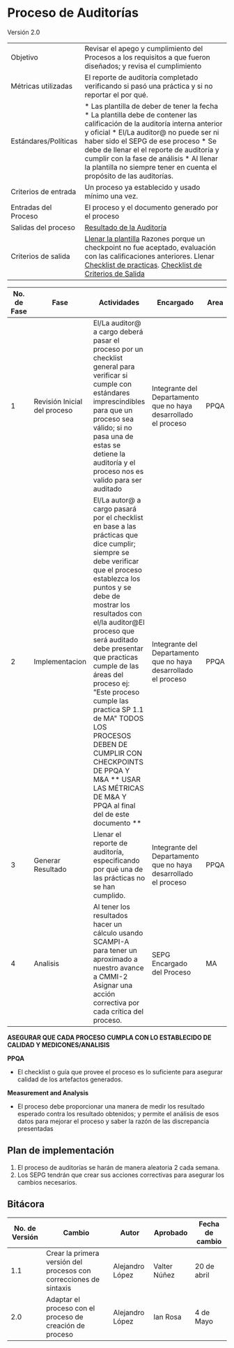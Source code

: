 # Proceso de Auditorías
Versión 2.0


 |      |      |
 | --- | --- |
 |    Objetivo   |    Revisar el apego y cumplimiento del Procesos a los requisitos a que fueron diseñados; y revisa el cumplimiento   |
|    Métricas utilizadas   | El reporte de auditoría completado verificando si pasó una práctica y si no reportar el por qué.|
|    Estándares/Políticas   |* Las plantilla de deber de tener la fecha * La plantilla debe de contener las calificación de la auditoría interna anterior y oficial * El/La auditor@ no puede ser ni haber sido el SEPG de ese proceso * Se debe de llenar el el reporte de auditoría y cumplir con la fase de análisis * Al llenar la plantilla no siempre tener en cuenta el propósito de las auditorías.   |
|    Criterios de entrada   |    Un proceso ya establecido y usado mínimo una vez.   |
|    Entradas del Proceso   |    El proceso y el documento generado por el proceso   |
|    Salidas del proceso   |    [Resultado de la Auditoría](https://github.com/CaveLabs-1/Wiki/raw/ale-Auditorias/Auditorias/Plantilla_Reporte_De_Estatus_2.docx)   |
|    Criterios de salida   |   [Llenar la plantilla](https://github.com/CaveLabs-1/Wiki/raw/ale-Auditorias/Auditorias/Plantilla_Reporte_De_Estatus_2.docx) Razones porque un checkpoint no fue aceptado, evaluación con las calificaciones anteriores. Llenar [Checklist de practicas](https://github.com/CaveLabs-1/Wiki/raw/ale-Auditorias/Auditorias/Checklist_2.docx). [Checklist de Criterios de Salida](https://docs.google.com/spreadsheets/d/1PPFMxL9YHxfM2FBPDoeMXvrjVf6_NenFBjPuo37E55U/edit#gid=0) |







|     No. de Fase    |     Fase   |        Actividades    |     Encargado    |     Area |
| --- | --- | --- | --- | --- |
|     1    |     Revisión Inicial del proceso    |     El/La auditor@ a cargo deberá pasar el proceso por un checklist general para verificar si cumple con estándares imprescindibles para que un proceso sea válido; si no pasa una de estas se detiene la auditoría y el proceso nos es valido para ser auditado    |    Integrante del Departamento que no haya desarrollado el proceso        | PPQA |
|     2    |     Implementacion    |    El/La autor@ a cargo pasará por el checklist en base a las prácticas que dice cumplir; siempre se debe verificar que el proceso establezca los puntos y se debe de mostrar los resultados con el/la auditor@El proceso que será auditado debe presentar que practicas cumple de las áreas del proceso ej: &quot;Este proceso cumple las practica SP 1.1 de MA&quot; TODOS LOS PROCESOS DEBEN DE CUMPLIR CON CHECKPOINTS DE PPQA Y M&amp;A \*\* USAR LAS MÉTRICAS DE M&amp;A Y PPQA al final del de este documento \*\*            | Integrante del Departamento que no haya desarrollado el proceso          | PPQA |
|     3    |     Generar Resultado    | Llenar el reporte de auditoría, especificando por qué una de las prácticas no se han cumplido. | Integrante del Departamento que no haya desarrollado el proceso          | PPQA |
| 4 | Analisis | Al tener los resultados hacer un cálculo usando SCAMPI-A para tener un aproximado a nuestro avance a CMMI-2 Asignar una acción correctiva por cada crítica del proceso. | SEPG Encargado del Proceso | MA |

**ASEGURAR QUE CADA PROCESO CUMPLA CON LO ESTABLECIDO DE CALIDAD Y MEDICONES/ANALISIS**

**PPQA**

- El checklist o guía que provee el proceso es lo suficiente para asegurar calidad de los artefactos generados.



**Measurement and Analysis**

- El proceso debe proporcionar una manera de medir los resultado esperado contra los resultado obtenidos; y permite el análisis de esos datos para mejorar el proceso y saber la razón de las discrepancia presentadas

## Plan de implementación

1. El proceso de auditorías se harán de manera aleatoria 2 cada semana.
2. Los SEPG tendrán que crear sus acciones correctivas para asegurar los cambios necesarios.

  
## Bitácora
No. de Versión | Cambio | Autor | Aprobado | Fecha de cambio
------------|------|-------------|-----------|-----------
1.1 | Crear la primera versión del procesos con correcciones de sintaxis| Alejandro López | Valter Núñez | 20 de abril
2.0 | Adaptar el proceso con el proceso de creación de proceso| Alejandro López | Ian Rosa | 4 de Mayo

